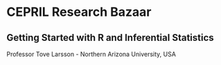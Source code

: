 # CEPRIL Research Bazaar

## Getting Started with R and Inferential Statistics
Professor Tove Larsson - Northern Arizona University, USA
